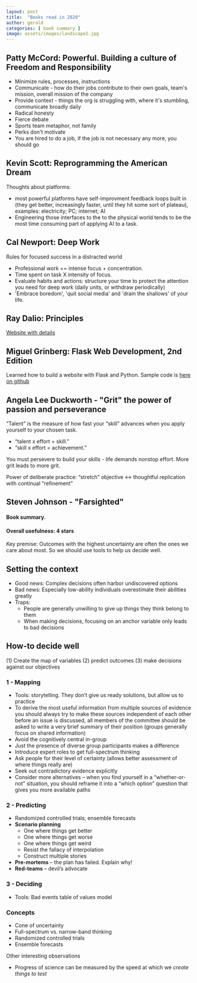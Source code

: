 ```yaml
---
layout: post
title:  "Books read in 2020"
author: gerald
categories: [ book summary ]
image: assets/images/landscape2.jpg
---
```


**Patty McCord: Powerful. Building a culture of Freedom and Responsibility**
---
- Minimize rules, processes, instructions
- Communicate - how do their jobs contribute to their own goals, team's mission, overall mission of the company
- Provide context - things the org is struggling with, where it's stumbling, communicate broadly daily
- Radical honesty
- Fierce debate
- Sports team metaphor, not family
- Perks don't motivate
- You are hired to do a job, if the job is not necessary any more, you should go

**Kevin Scott: Reprogramming the American Dream**
---
Thoughts about platforms:
- most powerful platforms have self-improvment feedback loops built in (they get better, increasingly faster, until they hit some sort of plateau), examples: electricity; PC; internet; AI
- Engineering those interfaces to the to the physical world tends to be the most time consuming part of applying AI to a task.


**Cal Newport: Deep Work**
---
Rules for focused success in a distracted world

- Professional work == intense focus + concentration.
- Time spent on task X intensity of focus.
- Evaluate habits and actions: structure your time to protect the attention you need for deep work (daily units, or withdraw periodically)
- 'Embrace boredom', 'quit social media' and 'drain the shallows' of your life.


**Ray Dalio: Principles**
---

[Website with details](https://www.principles.com/)


**Miguel Grinberg: Flask Web Development, 2nd Edition**
---

Learned how to build a website with Flask and Python. Sample code is [here on github](
https://github.com/haslhofer/embedding)

**Angela Lee Duckworth - "Grit" the power of passion and perseverance** 
---
“Talent” is the measure of how fast your “skill” advances when you apply yourself to your chosen task. 
- “talent x effort = skill.” 
- “skill x effort = achievement.” 

You must persevere to build your skills - life demands nonstop effort. More grit leads to more grit.

Power of deliberate practice: “stretch” objective <-> thoughtful replication with continual “refinement”


**Steven Johnson - "Farsighted"** 
---

#### Book summary. 

#### Overall usefulness: 4 stars

Key premise: Outcomes with the highest uncertainty are often the ones we care about most. So we should use tools to help us decide well. 

## Setting the context
-	Good news: Complex decisions often harbor undiscovered options
-	Bad news: Especially low-ability individuals overestimate their abilities greatly
-	Traps: 
    - People are generally unwilling to give up things they think belong to them
    - When making decisions, focusing on an anchor variable only leads to bad decisions

## How-to decide well
(1) Create the map of variables (2) predict outcomes (3) make decisions against our objectives

###	1 - Mapping
- Tools: storytelling. They don’t give us ready solutions, but allow us to practice
- To derive the most useful information from multiple sources of evidence you should always try to make these sources independent of each other before an issue is discussed, all members of the committee should be asked to write a very brief summary of their position (groups generally focus on shared information)
- Avoid the cognitively central in-group
- Just the presence of diverse group participants makes a difference
- Introduce expert roles to get full-spectrum thinking
- Ask people for their level of certainty (allows better assessment of where things really are)
- Seek out contradictory evidence explicitly 
- Consider more alternatives – when you find yourself in a “whether-or-not” situation, you should reframe it into a “which option” question that gives you more available paths

### 2 - Predicting
- Randomized controlled trials; ensemble forecasts
- **Scenario planning**
    - One where things get better
    - One where things get worse
    - One where things get weird
    - Resist the fallacy of interpolation
    - Construct multiple stories
- **Pre-mortems** – the plan has failed. Explain why!
- **Red-teams** – devil’s advocate

### 3 - Deciding
- Tools: Bad events table of values model

### Concepts
-	Cone of uncertainty
-	Full-spectrum vs. narrow-band thinking
-	Randomized controlled trials
-	Ensemble forecasts

Other interesting observations
-	Progress of science can be measured by the speed at which we *create things to test*